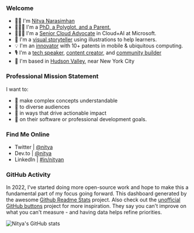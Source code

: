 ### Welcome

* 👋🏽 I'm [Nitya Narasimhan](https://nitya.dev/about) 
* 👩🏽‍🎓 I'm a [PhD, a Polyglot, and a Parent.](https://twitter.com/nitya)
* 👩🏽‍💻 I'm a [Senior Cloud Advocate](https://developer.microsoft.com/en-us/advocates/) in Cloud+AI at Microsoft.
* 🎨 I'm a [visual storyteller](https://sketchthedocs.dev) using illustrations to help learners. 
* 💡 I'm an [innovator](https://patents.google.com/?inventor=Nitya+Narasimhan) with 10+ patents in mobile & ubiquitous computing.
* 🎙 I'm a [tech speaker](https://speakerdeck.com/nitya), [content creator](https://dev.to/nitya), and [community builder](https://www.meetup.com/gdg-hudson-valley/members/11387669/profile/)
* 🗽 I'm based in [Hudson Valley](https://travelhudsonvalley.com/), near New York City


### Professional Mission Statement

I want to:
 * 🧞 make complex concepts understandable
 * 👥 to diverse audiences
 * 💖 in ways that drive actionable impact
 * 🎯 on their software or professional development goals.

### Find Me Online

 - Twitter | [@nitya](https://www.twitter.com/nitya) 
 - Dev.to | [@nitya](https://dev.to/nitya) 
 - LinkedIn | [#in/nityan](https://www.linkedin.com/in/nityan) 


<!--
**nitya/nitya** is a ✨ _special_ ✨ repository because its `README.md` (this file) appears on your GitHub profile.

Here are some ideas to get you started:

- 🔭 I’m currently working on ...
- 🌱 I’m currently learning ...
- 👯 I’m looking to collaborate on ...
- 🤔 I’m looking for help with ...
- 💬 Ask me about ...
- 📫 How to reach me: ...
- 😄 Pronouns: ...
- ⚡ Fun fact: ...
-->

### GitHub Activity

In 2022, I've started doing more open-source work and hope to make this a fundamental part of my focus going forward. This dashboard generated by the awesome [Github Readme Stats](https://github.com/anuraghazra/github-readme-stats) project. Also check out the [unofficial GitHub buttons](https://ghbtns.com/) project for more inspiration. They say you can't improve on what you can't measure - and having data helps refine priorities.

![Nitya's GitHub stats](https://github-readme-stats.vercel.app/api?username=nitya&show_icons=true&theme=radical&count_private=true)
